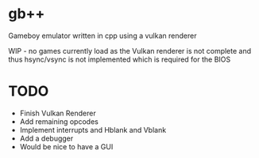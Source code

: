 # gb++
Gameboy emulator written in cpp using a vulkan renderer

WIP - no games currently load as the Vulkan renderer is not complete and thus hsync/vsync is not implemented which is required for the BIOS

# TODO
* Finish Vulkan Renderer
* Add remaining opcodes
* Implement interrupts and Hblank and Vblank
* Add a debugger
* Would be nice to have a GUI
